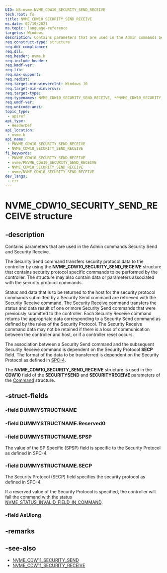 ```yaml
---
UID: NS:nvme.NVME_CDW10_SECURITY_SEND_RECEIVE
tech.root: fs
title: NVME_CDW10_SECURITY_SEND_RECEIVE
ms.date: 02/19/2021
ms.topic: language-reference
targetos: Windows
description: Contains parameters that are used in the Admin commands Security Send and Security Receive.
req.construct-type: structure
req.ddi-compliance: 
req.dll: 
req.header: nvme.h
req.include-header: 
req.kmdf-ver: 
req.lib: 
req.max-support: 
req.redist: 
req.target-min-winverclnt: Windows 10
req.target-min-winversvr: 
req.target-type: 
req.typenames: NVME_CDW10_SECURITY_SEND_RECEIVE, *PNVME_CDW10_SECURITY_SEND_RECEIVE
req.umdf-ver: 
req.unicode-ansi: 
topic_type:
 - apiref
api_type:
 - HeaderDef
api_location:
 - nvme.h
api_name:
 - PNVME_CDW10_SECURITY_SEND_RECEIVE
 - NVME_CDW10_SECURITY_SEND_RECEIVE
f1_keywords:
 - PNVME_CDW10_SECURITY_SEND_RECEIVE
 - nvme/PNVME_CDW10_SECURITY_SEND_RECEIVE
 - NVME_CDW10_SECURITY_SEND_RECEIVE
 - nvme/NVME_CDW10_SECURITY_SEND_RECEIVE
dev_langs:
 - c++
---
```


# NVME_CDW10_SECURITY_SEND_RECEIVE structure


## -description

Contains parameters that are used in the Admin commands Security Send and Security Receive.

The Security Send command transfers security protocol data to the controller by using the **NVME_CDW10_SECURITY_SEND_RECEIVE** structure that contains security protocol specific commands to be performed by the controller. The structure may also contain data or parameters associated with the security protocol commands.

Status and data that is to be returned to the host for the security protocol commands submitted by a Security Send command are retrieved with the Security Receive command. The Security Receive command transfers the status and data result of one or more Security Send commands that were previously submitted to the controller. Each Security Receive command returns the appropriate data corresponding to a Security Send command as defined by the rules of the Security Protocol. The Security Receive command data may not be retained if there is a loss of communication between the controller and host, or if a controller reset occurs.

The association between a Security Send command and the subsequent Security Receive command is dependent on the Security Protocol **SECP** field. The format of the data to be transferred is dependent on the Security Protocol as defined in [SPC-4](https://nvmexpress.org/wp-content/uploads/NVM_Express_-_SCSI_Translation_Reference-1_5_20150624_Gold.pdf).

The **NVME_CDW10_SECURITY_SEND_RECEIVE** structure is used in the **CDW10** field of the **SECURITYSEND** and **SECURITYRECEIVE** parameters of the [Command](ns-nvme-nvme_command.md) structure.

## -struct-fields

### -field DUMMYSTRUCTNAME

### -field DUMMYSTRUCTNAME.Reserved0

### -field DUMMYSTRUCTNAME.SPSP

The value of the SP Specific (SPSP) field is specific to the Security Protocol as defined in SPC-4.

### -field DUMMYSTRUCTNAME.SECP

The Security Protocol (SECP) field specifies the security protocol as defined in SPC-4. 

If a reserved value of the Security Protocol is specified, the controller will fail the command with the status [NVME_STATUS_INVALID_FIELD_IN_COMMAND](ne-nvme-nvme_status_generic_command_codes.md).

### -field AsUlong

## -remarks

## -see-also

- [NVME_CDW11_SECURITY_SEND](ns-nvme-nvme_cdw11_security_send.md)
- [NVME_CDW11_SECURITY_RECEIVE](ns-nvme-nvme_cdw11_security_receive.md)

